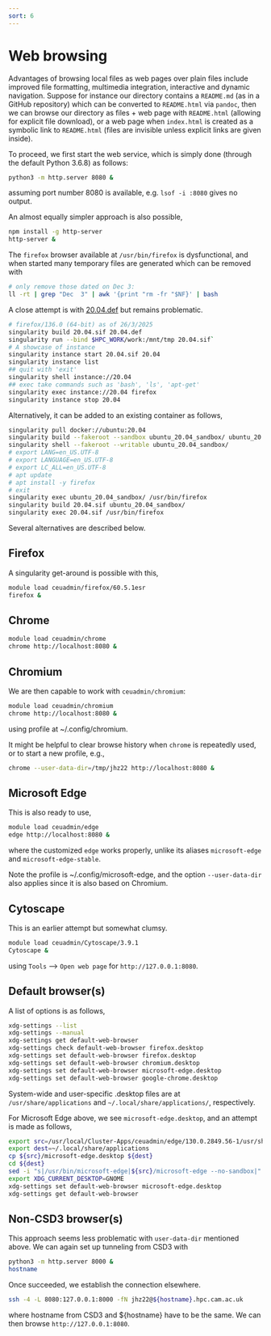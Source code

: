 ```yaml
---
sort: 6
---
```


# Web browsing

Advantages of browsing local files as web pages over plain files include improved file formatting, multimedia integration, interactive
and dynamic navigation. Suppose for instance our directory contains a `README.md` (as in a GitHub repository) which can be converted to
`README.html` via `pandoc`, then we can browse our directory as files + web page with `README.html` (allowing for explicit file
download), or a web page when `index.html` is created as a symbolic link to `README.html` (files are invisible unless explicit links are
given inside).

To proceed, we first start the web service, which is simply done (through the default Python 3.6.8) as follows:

```bash
python3 -m http.server 8080 &
```

assuming port number 8080 is available, e.g. `lsof -i :8080` gives no output.

An almost equally simpler approach is also possible,

```bash
npm install -g http-server
http-server &
```

The `firefox` browser available at `/usr/bin/firefox` is dysfunctional, and when started many temporary files are generated which can be removed with

```bash
# only remove those dated on Dec 3:
ll -rt | grep "Dec  3" | awk '{print "rm -fr "$NF}' | bash
```

A close attempt is with [20.04.def](files/20.04.def) but remains problematic.

```bash
# firefox/136.0 (64-bit) as of 26/3/2025
singularity build 20.04.sif 20.04.def
singularity run --bind $HPC_WORK/work:/mnt/tmp 20.04.sif`
# A showcase of instance
singularity instance start 20.04.sif 20.04
singularity instance list
## quit with 'exit'
singularity shell instance://20.04
## exec take commands such as 'bash', 'ls', 'apt-get'
singularity exec instance://20.04 firefox
singularity instance stop 20.04
```

Alternatively, it can be added to an existing container as follows,

```bash
singularity pull docker://ubuntu:20.04
singularity build --fakeroot --sandbox ubuntu_20.04_sandbox/ ubuntu_20.04.sif
singularity shell --fakeroot --writable ubuntu_20.04_sandbox/
# export LANG=en_US.UTF-8
# export LANGUAGE=en_US.UTF-8
# export LC_ALL=en_US.UTF-8
# apt update
# apt install -y firefox
# exit
singularity exec ubuntu_20.04_sandbox/ /usr/bin/firefox
singularity build 20.04.sif ubuntu_20.04_sandbox/
singularity exec 20.04.sif /usr/bin/firefox
```

Several alternatives are described below.

## Firefox

A singularity get-around is possible with this,

```bash
module load ceuadmin/firefox/60.5.1esr
firefox &
```

## Chrome

```bash
module load ceuadmin/chrome
chrome http://localhost:8080 &
```

## Chromium

We are then capable to work with `ceuadmin/chromium`:

```bash
module load ceuadmin/chromium
chrome http://localhost:8080 &
```

using profile at ~/.config/chromium.

It might be helpful to clear browse history when `chrome` is repeatedly used, or to start a new profile, e.g.,

```bash
chrome --user-data-dir=/tmp/jhz22 http://localhost:8080 &
```

## Microsoft Edge

This is also ready to use,

```bash
module load ceuadmin/edge
edge http://localhost:8080 &
```

where the customized `edge` works properly, unlike its aliases `microsoft-edge` and `microsoft-edge-stable`.

Note the profile is ~/.config/microsoft-edge, and the option `--user-data-dir` also applies since it is also based on Chromium.

## Cytoscape

This is an earlier attempt but somewhat clumsy.

```bash
module load ceuadmin/Cytoscape/3.9.1
Cytoscape &
```

using `Tools` --> `Open web page` for `http://127.0.0.1:8080`.

## Default browser(s)

A list of options is as follows,

```bash
xdg-settings --list
xdg-settings --manual
xdg-settings get default-web-browser
xdg-settings check default-web-browser firefox.desktop
xdg-settings set default-web-browser firefox.desktop
xdg-settings set default-web-browser chromium.desktop
xdg-settings set default-web-browser microsoft-edge.desktop
xdg-settings set default-web-browser google-chrome.desktop
```

System-wide and user-specific .desktop files are at `/usr/share/applications` and `~/.local/share/applications/`, respectively.

For Microsoft Edge above, we see `microsoft-edge.desktop`, and an attempt is made as follows,

```bash
export src=/usr/local/Cluster-Apps/ceuadmin/edge/130.0.2849.56-1/usr/share/applications/
export dest=~/.local/share/applications
cp ${src}/microsoft-edge.desktop ${dest}
cd ${dest}
sed -i "s|/usr/bin/microsoft-edge|${src}/microsoft-edge --no-sandbox|" ${dest}/microsoft.desktop
export XDG_CURRENT_DESKTOP=GNOME
xdg-settings set default-web-browser microsoft-edge.desktop
xdg-settings get default-web-browser
```

## Non-CSD3 browser(s)

This approach seems less problematic with `user-data-dir` mentioned above. We can again set up tunneling from CSD3 with

```bash
python3 -m http.server 8000 &
hostname
```

Once succeeded, we establish the connection elsewhere.

```bash
ssh -4 -L 8080:127.0.0.1:8000 -fN jhz22@${hostname}.hpc.cam.ac.uk
```

where hostname from CSD3 and ${hostname} have to be the same. We can then browse `http://127.0.0.1:8080`.
